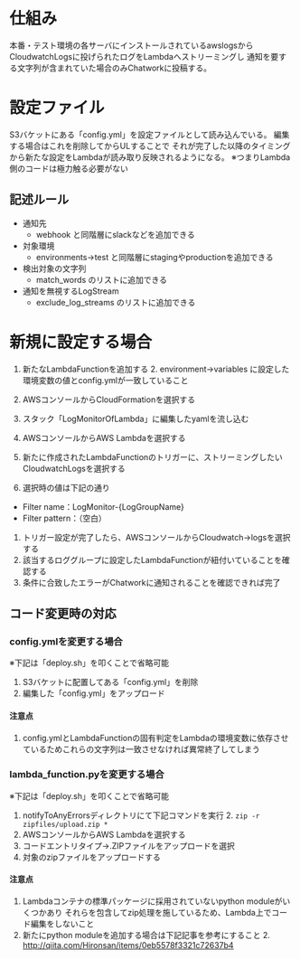 # 仕組み
本番・テスト環境の各サーバにインストールされているawslogsから
CloudwatchLogsに投げられたログをLambdaへストリーミングし
通知を要する文字列が含まれていた場合のみChatworkに投稿する。

# 設定ファイル
S3バケットにある「config.yml」を設定ファイルとして読み込んでいる。
編集する場合はこれを削除してからULすることで
それが完了した以降のタイミングから新たな設定をLambdaが読み取り反映されるようになる。
※つまりLambda側のコードは極力触る必要がない

## 記述ルール
- 通知先
    - webhook と同階層にslackなどを追加できる
- 対象環境
    - environments->test と同階層にstagingやproductionを追加できる
- 検出対象の文字列
    - match_words のリストに追加できる
- 通知を無視するLogStream
    - exclude_log_streams のリストに追加できる

# 新規に設定する場合
1. 新たなLambdaFunctionを追加する
    2. environment->variables に設定した環境変数の値とconfig.ymlが一致していること
1. AWSコンソールからCloudFormationを選択する
1. スタック「LogMonitorOfLambda」に編集したyamlを流し込む


1. AWSコンソールからAWS Lambdaを選択する
1. 新たに作成されたLambdaFunctionのトリガーに、ストリーミングしたいCloudwatchLogsを選択する
1. 選択時の値は下記の通り
  - Filter name：LogMonitor-{LogGroupName}
  - Filter pattern：（空白）
1. トリガー設定が完了したら、AWSコンソールからCloudwatch->logsを選択する
1. 該当するロググループに設定したLambdaFunctionが紐付いていることを確認する
1. 条件に合致したエラーがChatworkに通知されることを確認できれば完了

## コード変更時の対応
### config.ymlを変更する場合
※下記は「deploy.sh」を叩くことで省略可能
1. S3バケットに配置してある「config.yml」を削除
2. 編集した「config.yml」をアップロード

#### 注意点
1. config.ymlとLambdaFunctionの固有判定をLambdaの環境変数に依存させているためこれらの文字列は一致させなければ異常終了してしまう

### lambda_function.pyを変更する場合
※下記は「deploy.sh」を叩くことで省略可能
1. notifyToAnyErrorsディレクトリにて下記コマンドを実行
    2. `zip -r zipfiles/upload.zip *`
1. AWSコンソールからAWS Lambdaを選択する
2. コードエントリタイプ->.ZIPファイルをアップロードを選択
3. 対象のzipファイルをアップロードする

#### 注意点
1. Lambdaコンテナの標準パッケージに採用されていないpython moduleがいくつかあり
それらを包含してzip処理を施しているため、Lambda上でコード編集をしないこと
1. 新たにpython moduleを追加する場合は下記記事を参考にすること
    2. http://qiita.com/Hironsan/items/0eb5578f3321c72637b4